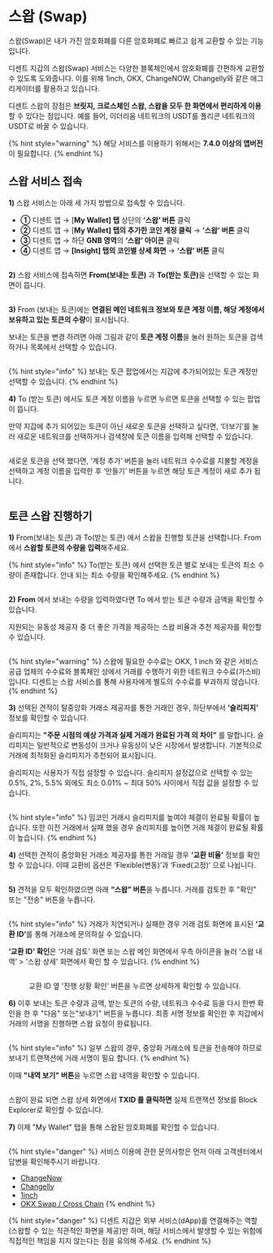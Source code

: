 # 스왑 (Swap)

스왑(Swap)은 내가 가진 암호화폐를 다른 암호화폐로 빠르고 쉽게 교환할 수 있는 기능입니다.

디센트 지갑의 스왑(Swap) 서비스는 다양한 블록체인에서 암호화폐를 간편하게 교환할 수 있도록 도와줍니다. 이를 위해 1inch, OKX, ChangeNOW, Changelly와 같은 애그리게이터를 활용하고 있습니다.

디센트 스왑의 장점은 **브릿지, 크로스체인 스왑, 스왑을 모두 한 화면에서 편리하게 이용**할 수 있다는 점입니다. 예를 들어, 이더리움 네트워크의 USDT를 폴리콘 네트워크의 USDT로 바꿀 수 있습니다.

{% hint style="warning" %}
해당 서비스를 이용하기 위해서는 **7.4.0 이상의 앱버전**이 필요합니다.
{% endhint %}

## 스왑 서비스 접속 <a href="#select-network" id="select-network"></a>

**1)** 스왑 서비스는 아래 세 가지 방법으로 접속할 수 있습니다.

* **①** 디센트 앱 → \[**My Wallet] 탭** 상단의 **‘스왑’ 버튼** 클릭
* **②** 디센트 앱 → \[**My Wallet] 탭의 추가한 코인 계정 클릭** → **‘스왑’ 버튼** 클릭
* **③** 디센트 앱 → 하단 **GNB 영역**의 **‘스왑’ 아이콘** 클릭
* **④** 디센트 앱 → **\[Insight] 탭의 코인별 상세 화면** → **‘스왑’ 버튼** 클릭

<figure><img src="../../.gitbook/assets/1 (25).jpg" alt=""><figcaption></figcaption></figure>

**2)** 스왑 서비스에 접속하면 **From(보내는 토큰)** 과 **To(받는 토큰)**&#xC744; 선택할 수 있는 화면이 뜹니다.

<figure><img src="../../.gitbook/assets/2.jpg" alt=""><figcaption></figcaption></figure>

**3)** From (보내는 토큰)에는 **연결된 메인 네트워크 정보와 토큰 계정 이름, 해당 계정에서 보유하고 있는 토큰의 수량**이 표시됩니다.

보내는 토큰을 변경 하려면 아래 그림과 같이 **토큰 계정 이름**을 눌러 원하는 토큰을 검색하거나 목록에서 선택할 수 있습니다.

<figure><img src="../../.gitbook/assets/3.jpg" alt=""><figcaption></figcaption></figure>

{% hint style="info" %}
보내는 토큰 팝업에서는 지갑에 추가되어있는 토큰 계정만 선택할 수 있습니다.
{% endhint %}



**4)** To (받는 토큰) 에서도 토큰 계정 이름을 누르면 누르면 토큰을 선택할 수 있는 팝업이 뜹니다.

만약 지갑에 추가 되어있는 토큰이 아닌 새로운 토큰을 선택하고 싶다면, ‘더보기’를 눌러 새로운 네트워크를 선택하거나 검색창에 토큰 이름을 입력해 선택할 수 있습니다.

<figure><img src="../../.gitbook/assets/4.jpg" alt=""><figcaption></figcaption></figure>

새로운 토큰을 선택 했다면, ‘계정 추가’ 버튼을 눌러 네트워크 수수료를 지불할 계정을 선택하고 계정 이름을 입력한 후 ‘만들기’ 버튼을 누르면 해당 토큰 계정이 새로 추가 됩니다.

<figure><img src="../../.gitbook/assets/5.jpg" alt=""><figcaption></figcaption></figure>



## **토큰 스왑 진행하기**  <a href="#start-swapping" id="start-swapping"></a>

**1)** From(보내는 토큰) 과 To(받는 토큰) 에서 스왑을 진행할 토큰을 선택합니다. From 에서 **스왑할 토큰의 수량을 입력**해주세요.

{% hint style="info" %}
To(받는 토큰) 에서 선택한 토큰 별로 보내는 토큰의 최소 수량이 존재합니다. 안내 되는 최소 수량을 확인해주세요.
{% endhint %}

<figure><img src="../../.gitbook/assets/6.jpg" alt=""><figcaption></figcaption></figure>

**2)** **From** 에서 보내는 수량을 입력하였다면 To 에서 받는 토큰 수량과 금액을 확인할 수 있습니다.

지원되는 유동성 제공자 중 더 좋은 가격을 제공하는 스왑 비율과 추천 제공자를 확인할 수 있습니다.

<figure><img src="../../.gitbook/assets/7.jpg" alt=""><figcaption></figcaption></figure>

{% hint style="warning" %}
스왑에 필요한 수수료는 OKX, 1 inch 와 같은 서비스 공급 업체의 수수료와 블록체인 상에서 거래를 수행하기 위한 네트워크 수수료(가스비) 입니다. 디센트는 스왑 서비스를 통해 사용자에게 별도의 수수료를 부과하지 않습니다.
{% endhint %}



**3)** 선택된 견적이 탈중앙화 거래소 제공자를 통한 거래인 경우, 하단부에서 **‘슬리피지’** 정보를 확인할 수 있습니다.

슬리피지는 **"주문 시점의 예상 가격과 실제 거래가 완료된 가격 의 차이”** 를 말합니다. 슬리피지는 일반적으로 변동성이 크거나 유동상이 낮은 시장에서 발생합니다. 기본적으로 거래에 최적화된 슬리피지가 추천되어 표시됩니다.

슬리피지는 사용자가 직접 설정할 수 있습니다. 슬리피지 설정값으로 선택할 수 있는 0.5%, 2%, 5.5% 외에도 최소 0.01% \~ 최대 50% 사이에서 직접 값을 설정할 수 있습니다.

<figure><img src="../../.gitbook/assets/8.jpg" alt=""><figcaption></figcaption></figure>

{% hint style="info" %}
밈코인 거래시 슬리피지를 높여야 체결이 완료될 확률이 높습니다. 또한 이전 거래에서 실패 했을 경우 슬리피지를 높이면 거래 체결이 완료될 확률이 높습니다.
{% endhint %}



**4)** 선택한 견적이 중앙화된 거래소 제공자를 통한 거래일 경우 **‘교환 비율’** 정보를 확인할 수 있습니다. 이때 교환비 옵션은 ‘Flexible(변동)’과 ‘Fixed(고정)’ 으로 나뉩니다.

<figure><img src="../../.gitbook/assets/9.jpg" alt=""><figcaption></figcaption></figure>

**5)** 견적을 모두 확인하였으면 아래 **“스왑” 버튼**을 누릅니다. 거래를 검토한 후 "확인" 또는 "전송" 버튼을 누릅니다.&#x20;

<figure><img src="../../.gitbook/assets/12-1.jpg" alt=""><figcaption></figcaption></figure>

{% hint style="info" %}
거래가 지연되거나 실패한 경우 거래 검토 화면에 표시된 **‘교환 ID’**&#xB97C; 통해 거래소에 문의하실 수 있습니다.&#x20;

**‘교환 ID’ 확인**은 ‘거래 검토’ 화면 또는 스왑 메인 화면에서 우측 아이콘을 눌러 ‘스왑 내역’ > '스왑 상세' 화면에서 확인 할 수 있습니다.
{% endhint %}

<figure><img src="../../.gitbook/assets/15 (3).jpg" alt=""><figcaption><p>교환 ID 옆 '진행 상황 확인' 버튼을 누르면 상세하게 확인할 수 있습니다.</p></figcaption></figure>



**6)** 이후 보내는 토큰 수량과 금액, 받는 토큰의 수량, 네트워크 수수료 등을 다시 한번 확인을 한 후 "다음" 또는"보내기" 버튼을 누릅니다. 최종 서명 정보를 확인한 후 지갑에서 거래의 서명을 진행하면 스왑 요청이 완료됩니다.

<figure><img src="../../.gitbook/assets/12-2.jpg" alt=""><figcaption></figcaption></figure>

{% hint style="info" %}
일부 스왑의 경우, 중앙화 거래소에 토큰을 전송해야 하므로 보내기 트랜잭션에 거래 서명이 필요 합니다.
{% endhint %}

이때 **"내역 보기" 버튼**을 누르면 스왑 내역을 확인할 수 있습니다.

<figure><img src="../../.gitbook/assets/13 (2).jpg" alt=""><figcaption></figcaption></figure>

스왑이 완료 되면 스왑 상세 화면에서 **TXID 를 클릭하면** 실제 트랜잭션 정보를 Block Explorer로 확인할 수 있습니다.



**7)** 이제 "My Wallet" 탭을 통해 스왑된 암호화폐를 확인할 수 있습니다.

<figure><img src="../../.gitbook/assets/14 (2).jpg" alt=""><figcaption></figcaption></figure>



{% hint style="danger" %}
서비스 이용에 관한 문의사항은 먼저 아래 고객센터에서 답변을 확인해주시기 바랍니다.

* [ChangeNow](https://support.changenow.io/hc/en-us)&#x20;
* [Changelly](https://support.changelly.com/en/support/home)
* [1inch](https://help.1inch.io/en/)
* [OKX Swap / Cross Chain](https://www.okx.com/help)
{% endhint %}



{% hint style="danger" %}
디센트 지갑은 외부 서비스(dApp)를 연결해주는 역할(스왑할 수 있는 직관적인 화면을 제공)만 하며, 해당 서비스에서 발생할 수 있는 위험에 직접적인 책임을 지지 않는다는 점을 유의해 주세요.
{% endhint %}

